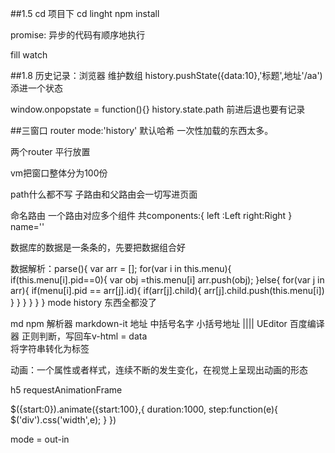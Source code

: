 ##1.5
cd 项目下 
cd linght 
npm install 

promise:
异步的代码有顺序地执行
 
 fill watch
 
 ##1.8
 历史记录：浏览器 维护数组
 history.pushState({data:10},'标题',地址'/aa') 添进一个状态
 
 window.onpopstate = function(){}
    history.state.path
    前进后退也要有记录
    
##三窗口
router  mode:'history' 默认哈希  一次性加载的东西太多。

两个router 平行放置

vm把窗口整体分为100份

path什么都不写 子路由和父路由会一切写进页面

命名路由 一个路由对应多个组件
共components:{
 left :Left  right:Right
}   name='' 
   
数据库的数据是一条条的，先要把数据组合好

数据解析：parse(){
     var arr = [];
     for(var i in this.menu){
        if(this.menu[i].pid==0){
            var obj =this.menu[i]
            arr.push(obj);
        }else{
            for(var j in arr){
                if(menu[i].pid == arr[j].id){
                if(arr[j].child){
                    arr[j].child.push(this.menu[i])
                }
                }
            }
        }
     }
}
mode history 东西全都没了

md  npm 解析器  markdown-it
地址  中括号名字  小括号地址
||||     UEditor 百度编译器  正则判断，写回车v-html = data  
   将字符串转化为标签
   
动画：一个属性或者样式，连续不断的发生变化，在视觉上呈现出动画的形态

h5  requestAnimationFrame

$({start:0}).animate({start:100},{
        duration:1000,
        step:function(e){ 
           $('div').css('width',e);
        }
})

mode = out-in

    